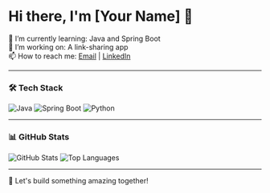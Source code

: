 # Hi there, I'm [Your Name] 👋

🌱 I’m currently learning: Java and Spring Boot  
🔭 I’m working on: A link-sharing app  
📫 How to reach me: [Email](mailto:choi.j.stan@gmail.com) | [LinkedIn]([https://linkedin.com/in/username](https://www.linkedin.com/in/stanchoinym/))

---

### 🛠️ Tech Stack
![Java](https://img.shields.io/badge/Java-ED8B00?style=for-the-badge&logo=java&logoColor=white)
![Spring Boot](https://img.shields.io/badge/Spring_Boot-6DB33F?style=for-the-badge&logo=spring-boot&logoColor=white)
![Python](https://img.shields.io/badge/Python-3776AB?style=for-the-badge&logo=python&logoColor=white)

---

### 📊 GitHub Stats
![GitHub Stats](https://github-readme-stats.vercel.app/api?username=StanimalTheMan&show_icons=true&theme=dark)
![Top Languages](https://github-readme-stats.vercel.app/api/top-langs/?username=StanimalTheMan&layout=compact&theme=dark)

---

🚀 Let's build something amazing together!
